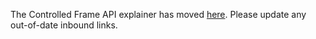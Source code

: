 The Controlled Frame API explainer has moved [here](/README.md). Please update any out-of-date inbound links.
